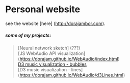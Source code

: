 # Personal website
see the website [here] (http://dorajambor.com).  

##### some of my projects: 
> [Neural network sketch] (???)  
> [JS WebAudio API visualization] (https://dorajam.github.io/WebAudio/index.html)  
> [D3 music visualization - bubbles](https://dorajam.github.io/WebAudio/CollD3tection.html)  
> [D3 music visualization - lines] (https://dorajam.github.io/WebAudio/d3Lines.html)  
